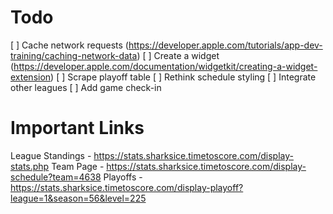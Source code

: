 # Todo

[ ] Cache network requests (https://developer.apple.com/tutorials/app-dev-training/caching-network-data)
[ ] Create a widget (https://developer.apple.com/documentation/widgetkit/creating-a-widget-extension)
[ ] Scrape playoff table
[ ] Rethink schedule styling
[ ] Integrate other leagues
[ ] Add game check-in

# Important Links
League Standings - https://stats.sharksice.timetoscore.com/display-stats.php
Team Page - https://stats.sharksice.timetoscore.com/display-schedule?team=4638
Playoffs - https://stats.sharksice.timetoscore.com/display-playoff?league=1&season=56&level=225
